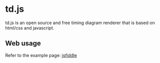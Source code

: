 # td.js
td.js is an open source and free timing diagram renderer that is based on html/css and javascript.



## Web usage

Refer to the example page: [jsfiddle](https://jsfiddle.net/e4sz81g5/3/)